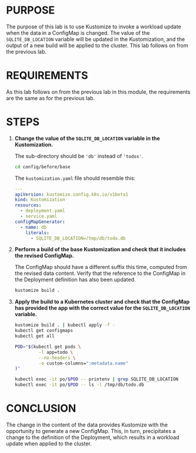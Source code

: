 # PURPOSE

The purpose of this lab is to use Kustomize to invoke a workload update when the data in a ConfigMap is changed. The value of the `SQLITE_DB_LOCATION` variable will be updated in the Kustomization, and the output of a new build will be applied to the cluster. This lab follows on from the previous lab.

# REQUIREMENTS

As this lab follows on from the previous lab in this module, the requirements are the same as for the previous lab.

# STEPS

1. **Change the value of the `SQLITE_DB_LOCATION` variable in the Kustomization.**

    The sub-directory should be `'db'` instead of `'todos'`.

    ```bash
    cd config/before/base
    ```

    The `kustomization.yaml` file should resemble this:

    ```yaml
    ---
    apiVersion: kustomize.config.k8s.io/v1beta1
    kind: Kustomization
    resources:
      - deployment.yaml
      - service.yaml
    configMapGenerator:
      - name: db
        literals:
          - SQLITE_DB_LOCATION=/tmp/db/todo.db
    ```

2. **Perform a build of the base Kustomization and check that it includes the revised ConfigMap.**

    The ConfigMap should have a different suffix this time, computed from the revised data content. Verify that the reference to the ConfigMap in the Deployment definition has also been updated.

    ```bash
    kustomize build .
    ```

3. **Apply the build to a Kubernetes cluster and check that the ConfigMap has provided the app with the correct value for the `SQLITE_DB_LOCATION` variable.**

    ```bash
    kustomize build . | kubectl apply -f -
    kubectl get configmaps
    kubectl get all

    POD="$(kubectl get pods \
             -l app=todo \
             --no-headers \
             -o custom-columns=":metadata.name"
    )"

    kubectl exec -it po/$POD -- printenv | grep SQLITE_DB_LOCATION
    kubectl exec -it po/$POD -- ls -l /tmp/db/todo.db
    ```

# CONCLUSION

The change in the content of the data provides Kustomize with the opportunity to generate a new ConfigMap. This, in turn, precipitates a change to the definition of the Deployment, which results in a workload update when applied to the cluster.

